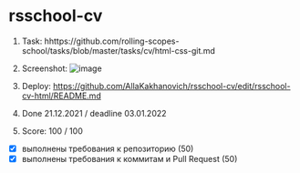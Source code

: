 # rsschool-cv

1. Task: hhttps://github.com/rolling-scopes-school/tasks/blob/master/tasks/cv/html-css-git.md
2. Screenshot:
   ![image](https://user-images.githubusercontent.com/95379805/147850485-59dbcd63-3d70-47d6-8a67-94c67ad52f49.png)

3. Deploy: https://github.com/AllaKakhanovich/rsschool-cv/edit/rsschool-cv-html/README.md
4. Done 21.12.2021 / deadline 03.01.2022
5. Score:  100 / 100
  - [x] выполнены требования к репозиторию (50)
  - [x] выполнены требования к коммитам и Pull Request (50)
